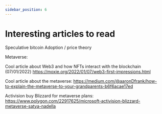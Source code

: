 ```yaml
---
sidebar_position: 6
---
```


# Interesting articles to read

Speculative bitcoin Adoption / price theory

Metaverse:


Cool article about Web3 and how NFTs interact with the blockchain (07/01/2022)
https://moxie.org/2022/01/07/web3-first-impressions.html

Cool article about the metaverse:
https://medium.com/@aaronDfrank/how-to-explain-the-metaverse-to-your-grandparents-b6f6acae17ed

Activision buy Blizzard for metaverse plans:
https://www.polygon.com/22917625/microsoft-activision-blizzard-metaverse-satya-nadella








